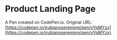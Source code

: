 # Product Landing Page

A Pen created on CodePen.io. Original URL: [https://codepen.io/jrubianoserempre/pen/vYpMYzx](https://codepen.io/jrubianoserempre/pen/vYpMYzx).

